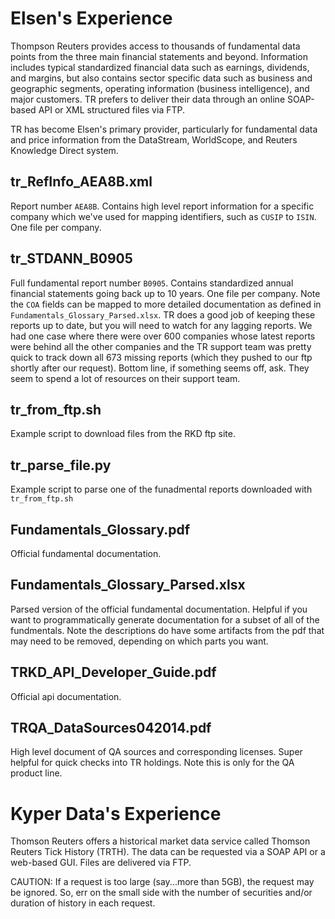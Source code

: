 # Elsen's Experience
Thompson Reuters provides access to thousands of fundamental data points from the three main financial statements and beyond. Information includes typical standardized financial data such as earnings, dividends, and margins, but also contains sector specific data such as business and geographic segments, operating information (business intelligence), and major customers. TR prefers to deliver their data through an online SOAP-based API or XML structured files via FTP.

TR has become Elsen's primary provider, particularly for fundamental data and price information from the DataStream, WorldScope, and Reuters Knowledge Direct system. 

## tr_RefInfo_AEA8B.xml
Report number `AEA8B`. Contains high level report information for a specific company which we've used for mapping identifiers, such as `CUSIP` to `ISIN`. One file per company.

## tr_STDANN_B0905
Full fundamental report number `B0905`. Contains standardized annual financial statements going back up to 10 years. One file per company. Note the `COA` fields can be mapped to more detailed documentation as defined in `Fundamentals_Glossary_Parsed.xlsx`. TR does a good job of keeping these reports up to date, but you will need to watch for any lagging reports. We had one case where there were over 600 companies whose latest reports were behind all the other companies and the TR support team was pretty quick to track down all 673 missing reports (which they pushed to our ftp shortly after our request). Bottom line, if something seems off, ask. They seem to spend a lot of resources on their support team. 

## tr_from_ftp.sh
Example script to download files from the RKD ftp site. 

## tr_parse_file.py
Example script to parse one of the funadmental reports downloaded with `tr_from_ftp.sh`

## Fundamentals_Glossary.pdf
Official fundamental documentation.

## Fundamentals_Glossary_Parsed.xlsx
Parsed version of the official fundamental documentation. Helpful if you want to programmatically generate documentation for a subset of all of the fundmentals. Note the descriptions do have some artifacts from the pdf that may need to be removed, depending on which parts you want. 

## TRKD_API_Developer_Guide.pdf
Official api documentation.

## TRQA_DataSources042014.pdf
High level document of QA sources and corresponding licenses. Super helpful for quick checks into TR holdings. Note this is only for the QA product line.

# Kyper Data's Experience
Thomson Reuters offers a historical market data service called Thomson Reuters Tick History (TRTH). The data can be requested via a SOAP API or a web-based GUI. Files are delivered via FTP.

CAUTION: If a request is too large (say...more than 5GB), the request may be ignored. So, err on the small side with the number of securities and/or duration of history in each request.
